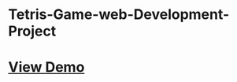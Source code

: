 # Tetris-Game-web-Development-Project
# [View Demo](https://ashutosh-pmishra.github.io/Tetris-Game/tetris.html)
